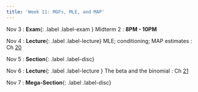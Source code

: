 ```yaml
---
title: 'Week 11: MGFs, MLE, and MAP'
---
```


Nov 3
: **Exam**{: .label .label-exam } Midterm 2
    : **8PM - 10PM**

Nov 4
: **Lecture**{: .label .label-lecture} MLE; conditioning; MAP estimates
    : Ch [20](http://prob140.org/textbook/content/Chapter_20/00_Approaches_to_Estimation.html)


Nov 5
: **Section**{: .label .label-disc}

Nov 6
: **Lecture**{: .label .label-lecture } The beta and the binomial
    : Ch [21](http://prob140.org/textbook/content/Chapter_21/00_The_Beta_and_the_Binomial.html)


Nov 7
: **Mega-Section**{: .label .label-disc}